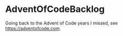# AdventOfCodeBacklog
Going back to the Advent of Code years I missed, see https://adventofcode.com.
